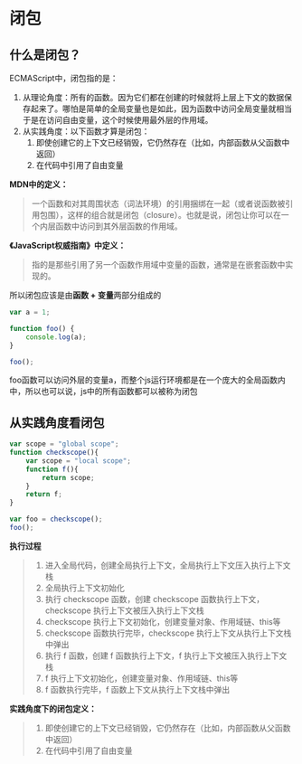 # 闭包

## 什么是闭包？

ECMAScript中，闭包指的是：

1. 从理论角度：所有的函数。因为它们都在创建的时候就将上层上下文的数据保存起来了。哪怕是简单的全局变量也是如此，因为函数中访问全局变量就相当于是在访问自由变量，这个时候使用最外层的作用域。
2. 从实践角度：以下函数才算是闭包：
   1. 即使创建它的上下文已经销毁，它仍然存在（比如，内部函数从父函数中返回）
   2. 在代码中引用了自由变量

**MDN中的定义：**

> 一个函数和对其周围状态（词法环境）的引用捆绑在一起（或者说函数被引用包围），这样的组合就是闭包（closure）。也就是说，闭包让你可以在一个内层函数中访问到其外层函数的作用域。

**《JavaScript权威指南》中定义：**

> 指的是那些引用了另一个函数作用域中变量的函数，通常是在嵌套函数中实现的。

所以闭包应该是由**函数 + 变量**两部分组成的

```js
var a = 1;

function foo() {
    console.log(a);
}

foo();
```

foo函数可以访问外层的变量a，而整个js运行环境都是在一个庞大的全局函数内中，所以也可以说，js中的所有函数都可以被称为闭包

## 从实践角度看闭包

```js
var scope = "global scope";
function checkscope(){
    var scope = "local scope";
    function f(){
        return scope;
    }
    return f;
}

var foo = checkscope();
foo();
```

**执行过程**

>1. 进入全局代码，创建全局执行上下文，全局执行上下文压入执行上下文栈
>2. 全局执行上下文初始化
>3. 执行 checkscope 函数，创建 checkscope 函数执行上下文，checkscope 执行上下文被压入执行上下文栈
>4. checkscope 执行上下文初始化，创建变量对象、作用域链、this等
>5. checkscope 函数执行完毕，checkscope 执行上下文从执行上下文栈中弹出
>6. 执行 f 函数，创建 f 函数执行上下文，f 执行上下文被压入执行上下文栈
>7. f 执行上下文初始化，创建变量对象、作用域链、this等
>8. f 函数执行完毕，f 函数上下文从执行上下文栈中弹出

**实践角度下的闭包定义：**

>1. 即使创建它的上下文已经销毁，它仍然存在（比如，内部函数从父函数中返回）
>2. 在代码中引用了自由变量
